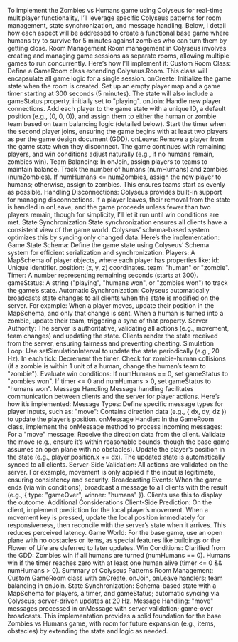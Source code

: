 To implement the Zombies vs Humans game using Colyseus for real-time multiplayer functionality, I’ll leverage specific Colyseus patterns for room management, state synchronization, and message handling. Below, I detail how each aspect will be addressed to create a functional base game where humans try to survive for 5 minutes against zombies who can turn them by getting close.
Room Management
Room management in Colyseus involves creating and managing game sessions as separate rooms, allowing multiple games to run concurrently. Here’s how I’ll implement it:
Custom Room Class: Define a GameRoom class extending Colyseus.Room. This class will encapsulate all game logic for a single session.
onCreate: Initialize the game state when the room is created. Set up an empty player map and a game timer starting at 300 seconds (5 minutes). The state will also include a gameStatus property, initially set to "playing".
onJoin: Handle new player connections. Add each player to the game state with a unique ID, a default position (e.g., (0, 0, 0)), and assign them to either the human or zombie team based on team balancing logic (detailed below). Start the timer when the second player joins, ensuring the game begins with at least two players as per the game design document (GDD).
onLeave: Remove a player from the game state when they disconnect. The game continues with remaining players, and win conditions adjust naturally (e.g., if no humans remain, zombies win).
Team Balancing: In onJoin, assign players to teams to maintain balance. Track the number of humans (numHumans) and zombies (numZombies). If numHumans <= numZombies, assign the new player to humans; otherwise, assign to zombies. This ensures teams start as evenly as possible.
Handling Disconnections: Colyseus provides built-in support for managing disconnections. If a player leaves, their removal from the state is handled in onLeave, and the game proceeds unless fewer than two players remain, though for simplicity, I’ll let it run until win conditions are met.
State Synchronization
State synchronization ensures all clients have a consistent view of the game world. Colyseus’ schema-based system optimizes this by syncing only changed data. Here’s the implementation:
Game State Schema: Define the game state using Colyseus’ Schema system for efficient serialization and synchronization:
Players: A MapSchema of player objects, where each player has properties like:
id: Unique identifier.
position: (x, y, z) coordinates.
team: "human" or "zombie".
Timer: A number representing remaining seconds (starts at 300).
gameStatus: A string ("playing", "humans won", or "zombies won") to track the game’s state.
Automatic Synchronization: Colyseus automatically broadcasts state changes to all clients when the state is modified on the server. For example:
When a player moves, update their position in the MapSchema, and only that change is sent.
When a human is turned into a zombie, update their team, triggering a sync of that property.
Server Authority: The server is authoritative, validating all actions (e.g., movement, team changes) and updating the state. Clients render the state received from the server, ensuring fairness and preventing cheating.
Simulation Loop: Use setSimulationInterval to update the state periodically (e.g., 20 Hz). In each tick:
Decrement the timer.
Check for zombie-human collisions (if a zombie is within 1 unit of a human, change the human’s team to "zombie").
Evaluate win conditions:
If numHumans == 0, set gameStatus to "zombies won".
If timer <= 0 and numHumans > 0, set gameStatus to "humans won".
Message Handling
Message handling facilitates communication between clients and the server for player actions. Here’s how it’s implemented:
Message Types: Define specific message types for player inputs, such as:
"move": Contains direction data (e.g., { dx, dy, dz }) to update the player’s position.
onMessage Handler: In the GameRoom class, implement the onMessage method to process incoming messages:
For a "move" message:
Receive the direction data from the client.
Validate the move (e.g., ensure it’s within reasonable bounds, though the base game assumes an open plane with no obstacles).
Update the player’s position in the state (e.g., player.position.x += dx).
The updated state is automatically synced to all clients.
Server-Side Validation: All actions are validated on the server. For example, movement is only applied if the input is legitimate, ensuring consistency and security.
Broadcasting Events: When the game ends (via win conditions), broadcast a message to all clients with the result (e.g., { type: "gameOver", winner: "humans" }). Clients use this to display the outcome.
Additional Considerations
Client-Side Prediction: On the client, implement prediction for the local player’s movement. When a movement key is pressed, update the local position immediately for responsiveness, then reconcile with the server’s state when it arrives. This reduces perceived latency.
Game World: For the base game, use an open plane with no obstacles or items, as special features like buildings or the Flower of Life are deferred to later updates.
Win Conditions: Clarified from the GDD:
Zombies win if all humans are turned (numHumans == 0).
Humans win if the timer reaches zero with at least one human alive (timer <= 0 && numHumans > 0).
Summary of Colyseus Patterns
Room Management: Custom GameRoom class with onCreate, onJoin, onLeave handlers; team balancing in onJoin.
State Synchronization: Schema-based state with a MapSchema for players, a timer, and gameStatus; automatic syncing via Colyseus; server-driven updates at 20 Hz.
Message Handling: "move" messages processed in onMessage with server validation; game-over broadcasts.
This implementation provides a solid foundation for the base Zombies vs Humans game, with room for future expansion (e.g., items, obstacles) by extending the state and logic as needed.